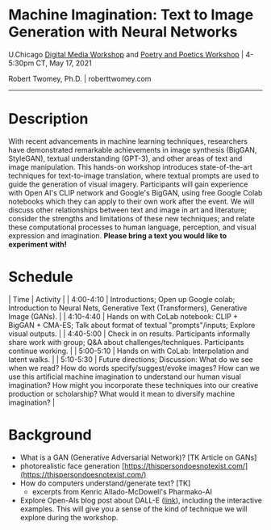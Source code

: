 # Machine Imagination: Text to Image Generation with Neural Networks

U.Chicago [Digital Media Workshop](https://voices.uchicago.edu/digitalmedia/) and [Poetry and Poetics Workshop](https://voices.uchicago.edu/poetryandpoetics/) | 4-5:30pm CT, May 17, 2021

Robert Twomey, Ph.D. | roberttwomey.com

---

# Description

With recent advancements in machine learning techniques, researchers have demonstrated remarkable achievements in image synthesis (BigGAN, StyleGAN), textual understanding (GPT-3), and other areas of text and image manipulation. This hands-on workshop introduces state-of-the-art techniques for text-to-image translation, where textual prompts are used to guide the generation of visual imagery. Participants will gain experience with Open AI's CLIP network and Google's BigGAN, using free Google Colab notebooks which they can apply to their own work after the event. We will discuss other relationships between text and image in art and literature; consider the strengths and limitations of these new techniques; and relate these computational processes to human language, perception, and visual expression and imagination. __Please bring a text you would like to experiment with!__

# Schedule

| Time | Activity |
| 4:00-4:10	| Introductions; Open up Google colab; Introduction to Neural Nets, Generative Text (Transformers), Generative Image (GANs). |
| 4:10-4:40	| Hands on with CoLab notebook: CLIP + BigGAN + CMA-ES; Talk about format of textual "prompts"/inputs; Explore visual outputs. |
| 4:40-5:00	| Check in on results. Participants informally share work with group; Q&A about challenges/techniques. Participants continue working. |
| 5:00-5:10	| Hands on with CoLab: Interpolation and latent walks. |
| 5:10-5:30	| Future directions; Discussion: What do we see when we read? How do words specify/suggest/evoke images? How can we use this artificial machine imagination to understand our human visual imagination? How might you incorporate these techniques into our creative production or scholarship? What would it mean to diversify machine imagination? |

# Background
- What is a GAN (Generative Adversarial Network)? [TK Article on GANs]
 - photorealistic face generation [https://thispersondoesnotexist.com/](https://thispersondoesnotexist.com/)
- How do computers understand/generate text? [TK]
  - excerpts from Kenric Allado-McDowell's Pharmako-AI
- Explore Open-AIs blog post about DALL-E ([link](https://openai.com/blog/dall-e/)), including the interactive examples. This will give you a sense of the kind of technique we will explore during the workshop.

